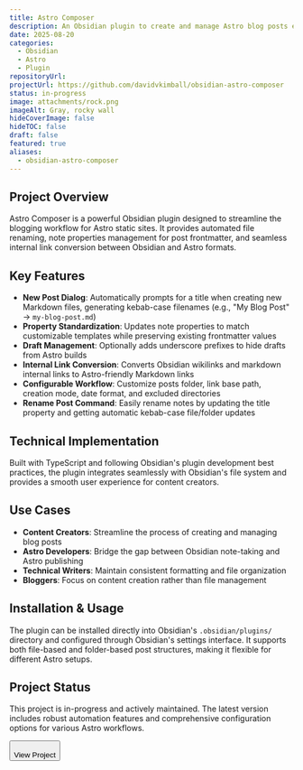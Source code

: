 ```yaml
---
title: Astro Composer
description: An Obsidian plugin to create and manage Astro blog posts easily with automated file renaming, note properties management, and internal link conversion.
date: 2025-08-20
categories:
  - Obsidian
  - Astro
  - Plugin
repositoryUrl:
projectUrl: https://github.com/davidvkimball/obsidian-astro-composer
status: in-progress
image: attachments/rock.png
imageAlt: Gray, rocky wall
hideCoverImage: false
hideTOC: false
draft: false
featured: true
aliases:
  - obsidian-astro-composer
---
```

## Project Overview

Astro Composer is a powerful Obsidian plugin designed to streamline the blogging workflow for Astro static sites. It provides automated file renaming, note properties management for post frontmatter, and seamless internal link conversion between Obsidian and Astro formats.

## Key Features

- **New Post Dialog**: Automatically prompts for a title when creating new Markdown files, generating kebab-case filenames (e.g., "My Blog Post" → `my-blog-post.md`)
- **Property Standardization**: Updates note properties to match customizable templates while preserving existing frontmatter values
- **Draft Management**: Optionally adds underscore prefixes to hide drafts from Astro builds
- **Internal Link Conversion**: Converts Obsidian wikilinks and markdown internal links to Astro-friendly Markdown links
- **Configurable Workflow**: Customize posts folder, link base path, creation mode, date format, and excluded directories
- **Rename Post Command**: Easily rename notes by updating the title property and getting automatic kebab-case file/folder updates

## Technical Implementation

Built with TypeScript and following Obsidian's plugin development best practices, the plugin integrates seamlessly with Obsidian's file system and provides a smooth user experience for content creators.

## Use Cases

- **Content Creators**: Streamline the process of creating and managing blog posts
- **Astro Developers**: Bridge the gap between Obsidian note-taking and Astro publishing
- **Technical Writers**: Maintain consistent formatting and file organization
- **Bloggers**: Focus on content creation rather than file management

## Installation & Usage

The plugin can be installed directly into Obsidian's `.obsidian/plugins/` directory and configured through Obsidian's settings interface. It supports both file-based and folder-based post structures, making it flexible for different Astro setups.

## Project Status

This project is in-progress and actively maintained. The latest version includes robust automation features and comprehensive configuration options for various Astro workflows.

<a href="https://github.com/davidvkimball/obsidian-astro-composer" class="no-styling no-underline" target="_blank"><button class="btn btn-primary w-full">  
    View Project  
  </button></a>